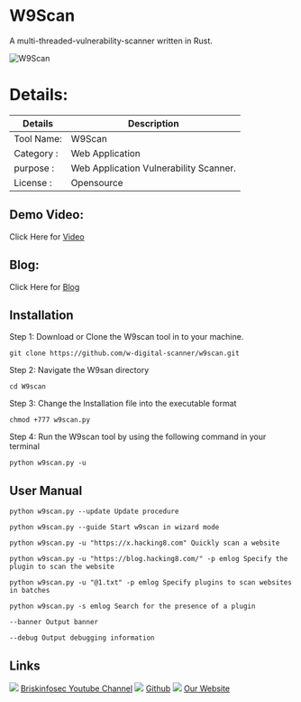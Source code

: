 W9Scan
============
A multi-threaded-vulnerability-scanner written in Rust.

![W9Scan](https://www.briskinfosec.com//assets/tooloftheday/124.jpg)

Details:
============
|  Details | Description   |
| ------------ | ------------ |
|Tool Name:| W9Scan |
|Category :| Web Application|
|purpose  :| Web Application Vulnerability Scanner.|
|License :| Opensource

Demo Video:
-----------------
Click Here for [Video](https://www.youtube.com/watch?v=67FERBzQHTY "Video")

Blog: 
--------------
Click Here for [Blog](https://www.briskinfosec.com/tooloftheday/toolofthedaydetail/RVuln "Blog")

Installation
----------------
Step 1: Download or Clone the W9scan tool in to your machine.

    git clone https://github.com/w-digital-scanner/w9scan.git

Step 2: Navigate the W9san directory

    cd W9scan

Step 3: Change the Installation file into the executable format

    chmod +777 w9scan.py

Step 4: Run the W9scan tool by using the following command in your terminal

    python w9scan.py -u 

User Manual
----------------
    python w9scan.py --update Update procedure

    python w9scan.py --guide Start w9scan in wizard mode

    python w9scan.py -u "https://x.hacking8.com" Quickly scan a website

    python w9scan.py -u "https://blog.hacking8.com/" -p emlog Specify the plugin to scan the website

    python w9scan.py -u "@1.txt" -p emlog Specify plugins to scan websites in batches

    python w9scan.py -s emlog Search for the presence of a plugin

    --banner Output banner

    --debug Output debugging information

Links
----------------
![ ](https://img.icons8.com/color/15/000000/youtube-play.png) [Briskinfosec Youtube Channel](https://www.youtube.com/channel/UCcPmqqYETcO_7-6p_uUsF1w "Briskinfosec Youtube Channel")
 ![ ](https://img.icons8.com/glyph-neue/15/000000/github.png) [Github](https://github.com/briskinfosec "Github") 
![ ](https://img.icons8.com/ios/15/000000/internet--v2.png) [Our Website](https://www.briskinfosec.com/ "Our Website")